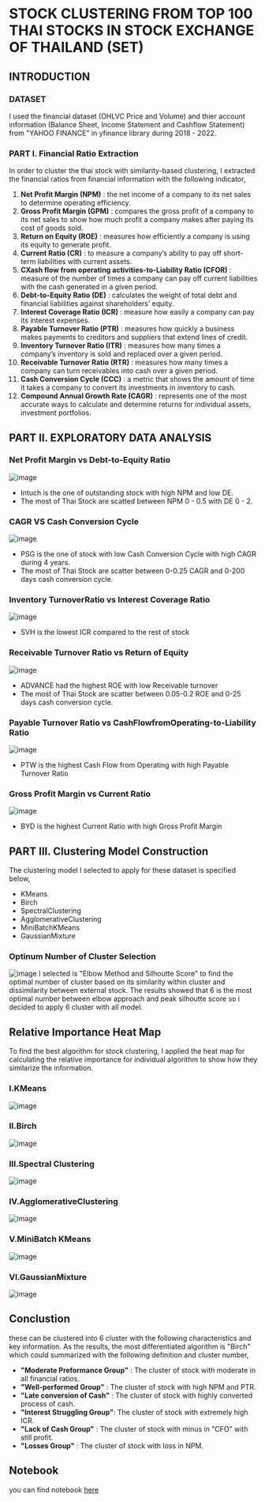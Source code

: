 # STOCK CLUSTERING FROM TOP 100 THAI STOCKS IN STOCK EXCHANGE OF THAILAND (SET)
## INTRODUCTION
### DATASET 
I used the financial dataset (OHLVC Price and Volume) and thier account information (Balance Sheet, Income Statement and Cashflow Statement) from "YAHOO FINANCE" in yfinance library during 2018 - 2022.
### PART I. Financial Ratio Extraction
In order to cluster the thai stock with similarity-based clustering, I extracted the financial ratios from financial information with the following indicator,
1. **Net Profit Margin (NPM)** : the net income of a company to its net sales to determine operating efficiency.
2. **Gross Profit Margin (GPM)** : compares the gross profit of a company to its net sales to show how much profit a company makes after paying its cost of goods sold.
3. **Return on Equity (ROE)** : measures how efficiently a company is using its equity to generate profit.
4. **Current Ratio (CR)** : to measure a company’s ability to pay off short-term liabilities with current assets.
5. **CXash flow from operating activities-to-Liability Ratio (CFOR)** : measure of the number of times a company can pay off current liabilities with the cash generated in a given period.
6. **Debt-to-Equity Ratio (DE)** : calculates the weight of total debt and financial liabilities against shareholders’ equity.
7. **Interest Coverage Ratio (ICR)** : measure how easily a company can pay its interest expenses.
8. **Payable Turnover Ratio (PTR)** : measures how quickly a business makes payments to creditors and suppliers that extend lines of credit.
9. **Inventory Turnover Ratio (ITR)** : measures how many times a company’s inventory is sold and replaced over a given period.
10. **Receivable Turnover Ratio (RTR)** : measures how many times a company can turn receivables into cash over a given period.
11. **Cash Conversion Cycle (CCC)** : a metric that shows the amount of time it takes a company to convert its investments in inventory to cash.
12. **Compound Annual Growth Rate (CAGR)** : represents one of the most accurate ways to calculate and determine returns for individual assets, investment portfolios.

## PART II. EXPLORATORY DATA ANALYSIS
### Net Profit Margin vs Debt-to-Equity Ratio
![image](https://user-images.githubusercontent.com/104628789/173777268-1a8b7a9b-d84e-454c-8181-4558794ac62c.png)
- Intuch is the one of outstanding stock with high NPM and low DE.
- The most of Thai Stock are scatted between NPM 0 - 0.5 with DE 0 - 2.

### CAGR VS Cash Conversion Cycle
![image](https://user-images.githubusercontent.com/104628789/173777320-38f4fa51-71c8-4b0e-b111-6f337fb60748.png)
- PSG is the one of stock with low Cash Conversion Cycle with high CAGR during 4 years.
- The most of Thai Stock are scatter between 0-0.25 CAGR and 0-200 days cash conversion cycle.

### Inventory TurnoverRatio vs Interest Coverage Ratio
![image](https://user-images.githubusercontent.com/104628789/173777369-3648496b-227b-4618-b525-c7cf449f93dc.png)
- SVH is the lowest ICR compared to the rest of stock

### Receivable Turnover Ratio vs Return of Equity
![image](https://user-images.githubusercontent.com/104628789/173777417-8e3adf37-bfc2-4c6e-9c0a-c7368ed4ba4c.png)
- ADVANCE had the highest ROE with low Receivable turnover
- The most of Thai Stock are scatter between 0.05-0.2 ROE and 0-25 days cash conversion cycle.

### Payable Turnover Ratio vs CashFlowfromOperating-to-Liability Ratio
![image](https://user-images.githubusercontent.com/104628789/173777461-15c15130-8084-46e0-9ce5-d19a9e0cc4e0.png)
- PTW is the highest Cash Flow from Operating with high Payable Turnover Ratio


### Gross Profit Margin vs Current Ratio
![image](https://user-images.githubusercontent.com/104628789/173777496-0f6cc649-1ce1-47d1-a0e0-2eb2e9dddedc.png)
-  BYD is the highest Current Ratio with high Gross Profit Margin

## PART III. Clustering Model Construction
The clustering model I selected to apply for these dataset is specified below,
- KMeans
- Birch
- SpectralClustering
- AgglomerativeClustering
- MiniBatchKMeans
- GaussianMixture

### Optinum Number of Cluster Selection
![image](https://user-images.githubusercontent.com/104628789/173777712-b86b6bdf-3297-41ed-a9cf-af645211d321.png)
I selected is "Elbow Method and Silhoutte Score" to find the optimal number of cluster based on its similarity within cluster and dissimilarity between external stock. The results showed that 6 is the most optimal number between elbow approach and peak silhoutte score so i decided to apply 6 cluster with all model.

## Relative Importance Heat Map
To find the best algorithm for stock clustering, I applied the heat map for calculating the relative importance for individual algorithm to show how they similarize the information.

### I.KMeans
![image](https://user-images.githubusercontent.com/104628789/173777965-e34185f9-9956-45df-b273-f274ac37ab40.png)

### II.Birch
![image](https://user-images.githubusercontent.com/104628789/173778444-9ea1e11b-7d9b-4aae-826d-1aa629509436.png)

### III.Spectral Clustering
![image](https://user-images.githubusercontent.com/104628789/173778590-780aec8e-e7f7-4677-bce5-f79c863ca88b.png)

### IV.AgglomerativeClustering
![image](https://user-images.githubusercontent.com/104628789/173778721-c383eef2-7a82-4761-836a-aaa15fb17e5f.png)

### V.MiniBatch KMeans
![image](https://user-images.githubusercontent.com/104628789/173778967-61a0dfdb-9f8f-4a34-aa0f-9514668923f9.png)

### VI.GaussianMixture
![image](https://user-images.githubusercontent.com/104628789/173779067-4839683e-9f94-4c1a-bfb5-c4083a792b39.png)

## Conclustion
these can be clustered into 6 cluster with the following characteristics and key information. As the results, the most differentiated algorithm is "Birch" which could summarized with the following definition and cluster number, 

- **"Moderate Preformance Group"** : The cluster of stock with moderate in all financial ratios.
- **"Well-performed Group"** : The cluster of stock with high NPM and PTR.
- **"Late conversion of Cash"** : The cluster of stock with highly converted process of cash.
- **"Interest Struggling Group"**: The cluster of stock with extremely high ICR.
- **"Lack of Cash Group"** : The cluster of stock with minus in "CFO" with still profit.
- **"Losses Group"** : The cluster of stock with loss in NPM.

## Notebook
you can find notebook [here](https://github.com/WarintornNawong/Portfolio/blob/main/THAI%20STOCK%20CLUSTERING/Thai%20Stock%20Clustering%20.ipynb)

